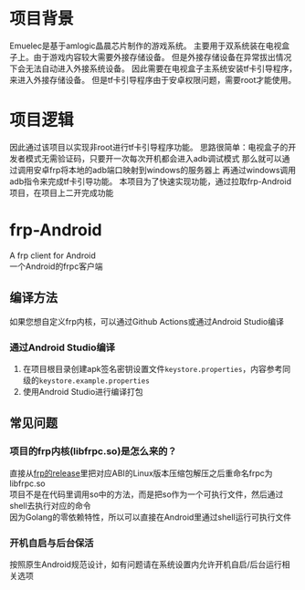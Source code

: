 # 项目背景
Emuelec是基于amlogic晶晨芯片制作的游戏系统。
主要用于双系统装在电视盒子上。由于游戏内容较大需要外接存储设备。
但是外接存储设备在异常拔出情况下会无法自动进入外接系统设备。
因此需要在电视盒子主系统安装tf卡引导程序，来进入外接存储设备。
但是tf卡引导程序由于安卓权限问题，需要root才能使用。

# 项目逻辑
因此通过该项目以实现非root进行tf卡引导程序功能。
思路很简单：电视盒子的开发者模式无需验证码，只要开一次每次开机都会进入adb调试模式
那么就可以通过调用安卓frp将本地的adb端口映射到windows的服务器上
再通过windows调用adb指令来完成tf卡引导功能。
本项目为了快速实现功能，通过拉取frp-Android项目，在项目上二开完成功能

# frp-Android
A frp client for Android  
一个Android的frpc客户端

## 编译方法

如果您想自定义frp内核，可以通过Github Actions或通过Android Studio编译

### 通过Android Studio编译

1. 在项目根目录创建apk签名密钥设置文件```keystore.properties```，内容参考同级的```keystore.example.properties```
2. 使用Android Studio进行编译打包

## 常见问题
### 项目的frp内核(libfrpc.so)是怎么来的？
直接从[frp的release](https://github.com/fatedier/frp/releases)里把对应ABI的Linux版本压缩包解压之后重命名frpc为libfrpc.so  
项目不是在代码里调用so中的方法，而是把so作为一个可执行文件，然后通过shell去执行对应的命令  
因为Golang的零依赖特性，所以可以直接在Android里通过shell运行可执行文件

### 开机自启与后台保活
按照原生Android规范设计，如有问题请在系统设置内允许开机自启/后台运行相关选项
